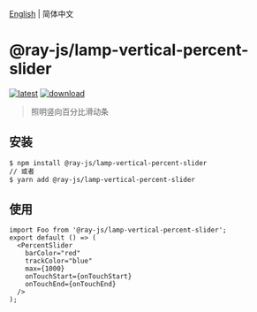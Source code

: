 [English](./README.md) | 简体中文

# @ray-js/lamp-vertical-percent-slider

[![latest](https://img.shields.io/npm/v/@ray-js/lamp-vertical-percent-slider/latest.svg)](https://www.npmjs.com/package/@ray-js/lamp-vertical-percent-slider) [![download](https://img.shields.io/npm/dt/@ray-js/lamp-vertical-percent-slider.svg)](https://www.npmjs.com/package/@ray-js/lamp-vertical-percent-slider)

> 照明竖向百分比滑动条

## 安装

```sh
$ npm install @ray-js/lamp-vertical-percent-slider
// 或者
$ yarn add @ray-js/lamp-vertical-percent-slider
```

## 使用

```tsx
import Foo from '@ray-js/lamp-vertical-percent-slider';
export default () => (
  <PercentSlider
    barColor="red"
    trackColor="blue"
    max={1000}
    onTouchStart={onTouchStart}
    onTouchEnd={onTouchEnd}
  />
);
```
